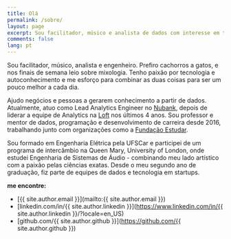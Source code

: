 ```yaml
---
title: Olá
permalink: /sobre/
layout: page
excerpt: Sou facilitador, músico e analista de dados com interesse em tecnologia, programação, produtividade e autoconhecimento.
comments: false
lang: pt
---
```


Sou facilitador, músico, analista e engenheiro. Prefiro cachorros a gatos, e nos finais de semana leio sobre mixologia. Tenho paixão por tecnologia e autoconhecimento e me esforço para combinar as duas coisas para ser um pouco melhor a cada dia.

Ajudo negócios e pessoas a gerarem conhecimento a partir de dados. Atualmente, atuo como Lead Analytics Engineer no [Nubank](https://nubank.com.br), depois de liderar a equipe de Analytics na [Loft](https://www.loft.com.br) nos últimos 4 anos. Sou professor e mentor de dados, programação e desenvolvimento de carreira desde 2016, trabalhando junto com organizações como a [Fundação Estudar](https://estudar.org.br/).

Sou formado em Engenharia Elétrica pela UFSCar e participei de um programa de intercâmbio na Queen Mary, University of London, onde estudei Engenharia de Sistemas de Áudio - combinando meu lado artístico com a paixão pelas ciências exatas. Desde o meu segundo ano de graduação, fiz parte de equipes de dados e tecnologia em startups.

**me encontre:**

- [{{ site.author.email }}](mailto:{{ site.author.email }})
- [linkedin.com/in/{{ site.author.linkedin }}](https://www.linkedin.com/in/{{ site.author.linkedin }}/?locale=en_US)
- [github.com/{{ site.author.github }}](https://github.com/{{ site.author.github }})
